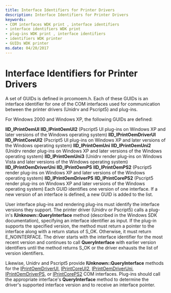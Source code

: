 ```yaml
---
title: Interface Identifiers for Printer Drivers
description: Interface Identifiers for Printer Drivers
keywords:
- COM interfaces WDK print , interface identifiers
- interface identifiers WDK print
- plug-ins WDK print , interface identifiers
- identifiers WDK printer
- GUIDs WDK printer
ms.date: 04/20/2017
---
```


# Interface Identifiers for Printer Drivers





A set of GUIDs is defined in prcomoem.h. Each of these GUIDs is an interface identifier for one of the COM interfaces used for communication between the printer drivers (Unidrv and Pscript5) and plug-ins.

For Windows 2000 and Windows XP, the following GUIDs are defined:

**IID\_IPrintOemUI**
**IID\_IPrintOemUI2** (Pscript5 UI plug-ins on Windows XP and later versions of the Windows operating system)
**IID\_IPrintOemDriverUI**
**IID\_IPrintCoreUI2** (Pscript5 UI plug-ins on Windows XP and later versions of the Windows operating system)
**IID\_IPrintOemUni**
**IID\_IPrintOemUni2** (Unidrv render plug-ins on Windows XP and later versions of the Windows operating system)
**IID\_IPrintOemUni3** (Unidrv render plug-ins on Windows Vista and later versions of the Windows operating system)
**IID\_IPrintOemDriverUni**
**IID\_IPrintOemPS**
**IID\_IPrintOemPS2** (Pscript5 render plug-ins on Windows XP and later versions of the Windows operating system)
**IID\_IPrintOemDriverPS**
**IID\_IPrintCorePS2** (Pscript5 render plug-ins on Windows XP and later versions of the Windows operating system)
Each GUID identifies one version of one interface. If a new version of an interface is defined, a new GUID is added to the list.

User interface plug-ins and rendering plug-ins must identify the interface versions they support. The printer driver (Unidrv or Pscript5) calls a plug-in's **IUnknown::QueryInterface** method (described in the Windows SDK documentation), specifying an interface identifier as input. If the plug-in supports the specified version, the method must return a pointer to the interface along with a return status of S\_OK. Otherwise, it must return E\_NOINTERFACE. The driver starts with the interface identifier for the most recent version and continues to call **QueryInterface** with earlier version identifiers until the method returns S\_OK or the driver exhausts the list of version identifiers.

Likewise, Unidrv and Pscript5 provide **IUnknown::QueryInterface** methods for the [IPrintOemDriverUI](iprintoemdriverui-com-interface.md), [IPrintCoreUI2](iprintcoreui2-com-interface.md), [IPrintOemDriverUni](iprintoemdriveruni-com-interface.md), [IPrintOemDriverPS](iprintoemdriverps-com-interface.md), or [IPrintCorePS2](iprintcoreps2-com-interface.md) COM interfaces. Plug-ins should call the appropriate interface's **QueryInterface** method to determine the driver's supported interface version and to receive an interface pointer.

 

 




